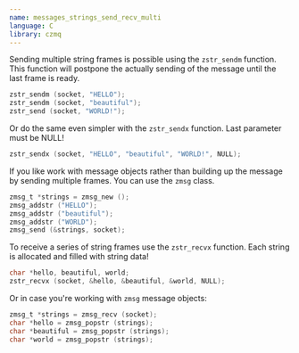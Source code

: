 ```yaml
---
name: messages_strings_send_recv_multi
language: C
library: czmq
---
```


Sending multiple string frames is possible using the `zstr_sendm` function. This
function will postpone the actually sending of the message until the last frame
is ready.

```c
zstr_sendm (socket, "HELLO");
zstr_sendm (socket, "beautiful");
zstr_send (socket, "WORLD!");
```

Or do the same even simpler with the `zstr_sendx` function. Last parameter must
be NULL!

```c
zstr_sendx (socket, "HELLO", "beautiful", "WORLD!", NULL);
```

If you like work with message objects rather than building up the message by
sending multiple frames. You can use the `zmsg` class.

```c
zmsg_t *strings = zmsg_new ();
zmsg_addstr ("HELLO");
zmsg_addstr ("beautiful");
zmsg_addstr ("WORLD");
zmsg_send (&strings, socket);
```

To receive a series of string frames use the `zstr_recvx` function. Each string
is allocated and filled with string data!

```c
char *hello, beautiful, world;
zstr_recvx (socket, &hello, &beautiful, &world, NULL);
```

Or in case you're working with `zmsg` message objects:

```c
zmsg_t *strings = zmsg_recv (socket);
char *hello = zmsg_popstr (strings);
char *beautiful = zmsg_popstr (strings);
char *world = zmsg_popstr (strings);
```
